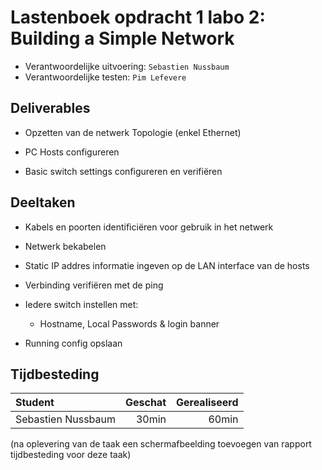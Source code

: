 # Lastenboek opdracht 1 labo 2: Building a Simple Network

* Verantwoordelijke uitvoering: `Sebastien Nussbaum`
* Verantwoordelijke testen: `Pim Lefevere`

## Deliverables


* Opzetten van de netwerk Topologie (enkel Ethernet)

* PC Hosts configureren

* Basic switch settings configureren en verifiëren

## Deeltaken
* Kabels en poorten identificiëren voor gebruik in het netwerk
* Netwerk bekabelen

* Static IP addres informatie ingeven op de LAN interface van de hosts
* Verbinding verifiëren met de ping

* Iedere switch instellen met:
	* Hostname, Local Passwords & login banner
* Running config opslaan

## Tijdbesteding

| Student  | Geschat | Gerealiseerd |
| :---     |    ---: |         ---: |
| Sebastien Nussbaum |     30min    |   60min           |


(na oplevering van de taak een schermafbeelding toevoegen van rapport tijdbesteding voor deze taak)
